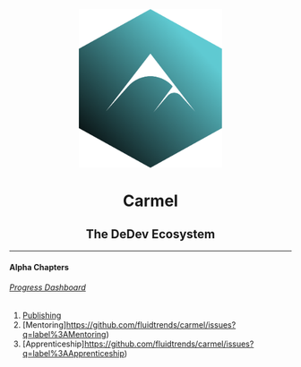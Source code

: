 <p align="center"> <img src="https://raw.githubusercontent.com/fluidtrends/carmel/master/logo.png" width="256px">
<h1 align="center"> Carmel </h1>
<h2 align="center"> The DeDev Ecosystem </h2>
</p>

<hr/>

#### Alpha Chapters

###### [Progress Dashboard](https://github.com/fluidtrends/carmel/projects/8)

1. [Publishing](https://github.com/fluidtrends/carmel/issues?q=label%3APublishing)
2. [Mentoring]https://github.com/fluidtrends/carmel/issues?q=label%3AMentoring)
3. [Apprenticeship]https://github.com/fluidtrends/carmel/issues?q=label%3AApprenticeship)
